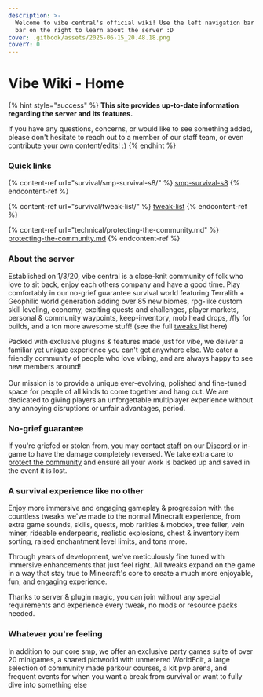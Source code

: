 ```yaml
---
description: >-
  Welcome to vibe central's official wiki! Use the left navigation bar or search
  bar on the right to learn about the server :D
cover: .gitbook/assets/2025-06-15_20.48.18.png
coverY: 0
---
```


# Vibe Wiki - Home

{% hint style="success" %}
**This site provides up-to-date information regarding the server and its features.**

If you have any questions, concerns, or would like to see something added, please don't hesitate to reach out to a member of our staff team, or even contribute your own content/edits! :)
{% endhint %}

### Quick links

{% content-ref url="survival/smp-survival-s8/" %}
[smp-survival-s8](survival/smp-survival-s8/)
{% endcontent-ref %}

{% content-ref url="survival/tweak-list/" %}
[tweak-list](survival/tweak-list/)
{% endcontent-ref %}

{% content-ref url="technical/protecting-the-community.md" %}
[protecting-the-community.md](technical/protecting-the-community.md)
{% endcontent-ref %}

### About the server

Established on 1/3/20, vibe central is a close-knit community of folk who love to sit back, enjoy each others company and have a good time. Play comfortably in our no-grief guarantee survival world featuring Terralith + Geophilic world generation adding over 85 new biomes, rpg-like custom skill leveling, economy, exciting quests and challenges, player markets, personal & community waypoints, keep-inventory, mob head drops, /fly for builds, and a ton more awesome stuff! (see the full [tweaks ](survival/tweak-list/)list here)

Packed with exclusive plugins & features made just for vibe, we deliver a familiar yet unique experience you can't get anywhere else. We cater a friendly community of people who love vibing, and are always happy to see new members around!\
\
Our mission is to provide a unique ever-evolving, polished and fine-tuned space for people of all kinds to come together and hang out. We are dedicated to giving players an unforgettable multiplayer experience without any annoying disruptions or unfair advantages, period.

### No-grief guarantee

If you're griefed or stolen from, you may contact [staff](general/ranks.md#helper) on our [Discord ](general/discord.md)or in-game to have the damage completely reversed. We take extra care to [protect the community](technical/protecting-the-community.md) and ensure all your work is backed up and saved in the event it is lost.

### A survival experience like no other

Enjoy more immersive and engaging gameplay & progression with the countless tweaks we've made to the normal Minecraft experience, from extra game sounds, skills, quests, mob rarities & mobdex, tree feller, vein miner, rideable enderpearls, realistic explosions, chest & inventory item sorting, raised enchantment level limits, and tons more.

Through years of development, we've meticulously fine tuned with immersive enhancements that just feel right. All tweaks expand on the game in a way that stay true to Minecraft's core to create a much more enjoyable, fun, and engaging experience.

Thanks to server & plugin magic, you can join without any special requirements and experience every tweak, no mods or resource packs needed.

### Whatever you're feeling

In addition to our core smp, we offer an exclusive party games suite of over 20 minigames, a shared plotworld with unmetered WorldEdit, a large selection of community made parkour courses, a kit pvp arena, and frequent events for when you want a break from survival or want to fully dive into something else
